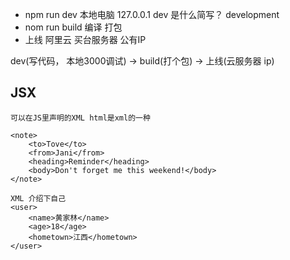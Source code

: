 - npm run dev   本地电脑    127.0.0.1
    dev 是什么简写？ development
- nom run build  编译 打包 
- 上线 阿里云 买台服务器    公有IP

dev(写代码， 本地3000调试) -> build(打个包) -> 上线(云服务器 ip)

## JSX
    可以在JS里声明的XML html是xml的一种
   
    <note>
        <to>Tove</to>
        <from>Jani</from>
        <heading>Reminder</heading>
        <body>Don't forget me this weekend!</body>
    </note>

    XML 介绍下自己
    <user>
        <name>黄家林</name>
        <age>18</age>
        <hometown>江西</hometown>
    </user>
